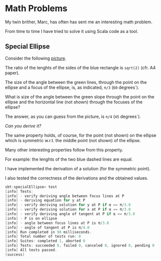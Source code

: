 # Math Problems

My twin brither, Marc, has often has sent me an interesting math problem.

From time to time I have tried to solve it using Scala code as a tool.

## Special Ellipse

Consider the following [picture](https://github.com/LucDuponcheelAtGitHub/mathProblems/blob/master/png/ellipse.png).

The ratio of the lenghts of the sides of the blue rectangle is `sqrt(2)` (cfr. A4 paper).

The size of the angle between the green lines, through the point on the ellipse
and a focus of the ellipse, is, as indicated, `π/3` (`60` degrees`).

What is size of the angle between the green slope through the point on the ellipse 
and the horizontal line (not shown) through the focuses of the ellipse?

The answer, as you can guess from the picture, is `π/4` (`45` degrees`).

*Can you derive it?*

The same property holds, of course, for the point (not shown) on the ellipse
which is symmetric w.r.t. the middle point (not shown) of the ellipse.

Many other interesting properties follow from this property.

For example: the lenghts of the two blue dashed lines are equal.

I have implemented the derivation of a solution (for the symmetric point).

I also tested the correctness of the derivations and the obtained values.

```scala
sbt:specialEllipse> test
[info] Tests:
[info] - verify deriving angle between focus lines at P
[info] - deriving equation for y at P
[info] - verify deriving solution for y at P if α == π/3.0
[info] - verify deriving solution for x at P if α == π/3.0
[info] - verify deriving angle of tangent at P if α == π/3.0
[info] - P is on ellipse
[info] - angle between focus lines at P is π/3.0
[info] - angle of tangent at P is π/4.0
[info] Run completed in 98 milliseconds.
[info] Total number of tests run: 8
[info] Suites: completed 1, aborted 0
[info] Tests: succeeded 8, failed 0, canceled 0, ignored 0, pending 0
[info] All tests passed.
[success]
```

